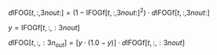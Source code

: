 $d\text{IFOG}[t, :, 3n{out}:] = (1 - \text{IFOGf}[t, :, 3n{out}:]^2) \cdot d\text{IFOGf}[t, :, 3n{out}:]$

$y = \text{IFOGf}[t, :, :3n{out}]$

$d\text{IFOG}[t, :, :3n_{out}] = [y \cdot (1.0 - y)] \cdot d\text{IFOGf}[t, :, :3n{out}]$